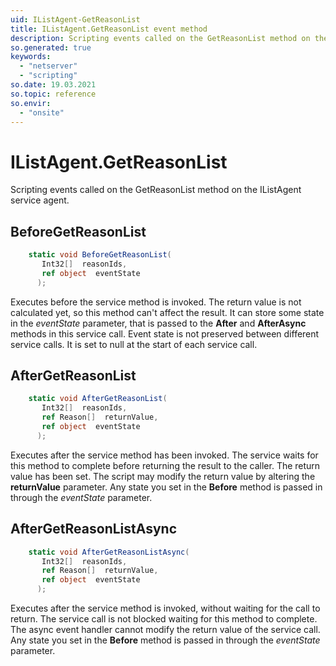 ```yaml
---
uid: IListAgent-GetReasonList
title: IListAgent.GetReasonList event method
description: Scripting events called on the GetReasonList method on the IListAgent service agent.
so.generated: true
keywords:
  - "netserver"
  - "scripting"
so.date: 19.03.2021
so.topic: reference
so.envir:
  - "onsite"
---
```

# IListAgent.GetReasonList

Scripting events called on the <see cref='M:SuperOffice.CRM.Services.IListAgent.GetReasonList'>GetReasonList</see> method on the <see cref='IListAgent'>IListAgent</see>  service agent.

## BeforeGetReasonList
```cs
    static void BeforeGetReasonList(
       Int32[]  reasonIds,
       ref object  eventState
      );
```
Executes before the service method is invoked.
The return value is not calculated yet, so this method can't affect the result.
It can store some state in the *eventState* parameter, that is passed to the **After** and **AfterAsync** methods in this service call.
Event state is not preserved between different service calls. It is set to null at the start of each service call.
## AfterGetReasonList
```cs
    static void AfterGetReasonList(
       Int32[]  reasonIds,
       ref Reason[]  returnValue,
       ref object  eventState
      );
```
Executes after the service method has been invoked. The service waits for this method to complete before returning the result to the caller.
The return value has been set. The script may modify the return value by altering the **returnValue** parameter.
Any state you set in the **Before** method is passed in through the *eventState* parameter.
## AfterGetReasonListAsync
```cs
    static void AfterGetReasonListAsync(
       Int32[]  reasonIds,
       ref Reason[]  returnValue,
       ref object  eventState
      );
```
Executes after the service method is invoked, without waiting for the call to return.
The service call is not blocked waiting for this method to complete.
The async event handler cannot modify the return value of the service call.
Any state you set in the **Before** method is passed in through the *eventState* parameter.

